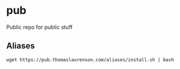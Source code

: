 # pub

Public repo for public stuff

## Aliases

```
wget https://pub.thomaslaurenson.com/aliases/install.sh | bash
```
